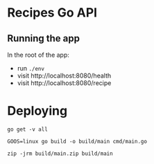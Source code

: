 # Recipes Go API

## Running the app

In the root of the app:
- run `./env`
- visit http://localhost:8080/health
- visit http://localhost:8080/recipe


# Deploying
```
go get -v all

GOOS=linux go build -o build/main cmd/main.go

zip -jrm build/main.zip build/main
```
